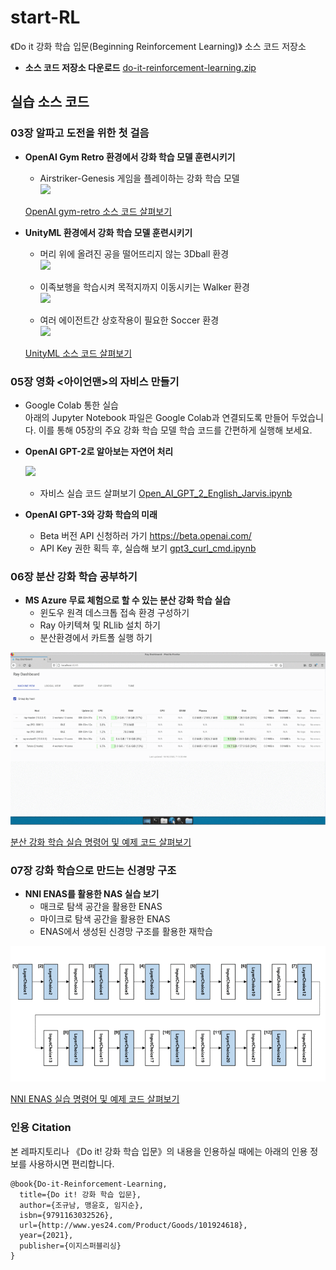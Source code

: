 # start-RL
《Do it 강화 학습 입문(Beginning Reinforcement Learning)》 소스 코드 저장소 

<!-- [![Yes24](./images/tinyML_bookcover_kor.jpg)](https://www.yes24.com/Product/Goods/91879171) -->

- __소스 코드 저장소 다운로드__ [do-it-reinforcement-learning.zip](https://github.com/yunho0130/start-RL/archive/master.zip)

## 실습 소스 코드

### 03장 알파고 도전을 위한 첫 걸음

* __OpenAI Gym Retro 환경에서 강화 학습 모델 훈련시키기__   
    
    - Airstriker-Genesis 게임을 플레이하는 강화 학습 모델  
    ![](./images/rl-gym-retro-strikers.gif)

    [OpenAI gym-retro 소스 코드 살펴보기](https://github.com/yunho0130/start-RL/tree/master/gym-retro)  

* __UnityML 환경에서 강화 학습 모델 훈련시키기__   

    - 머리 위에 올려진 공을 떨어뜨리지 않는 3Dball 환경  
    ![](./images/rl-unityML-3dball.gif)  

    - 이족보행을 학습시켜 목적지까지 이동시키는 Walker 환경  
    ![](./images/rl-unityML-walker.gif)  
 
    - 여러 에이전트간 상호작용이 필요한 Soccer 환경  
    ![](./images/rl-unityML-soccer.gif)  

    [UnityML 소스 코드 살펴보기](https://github.com/yunho0130/start-RL/tree/master/unityML)

### 05장 영화 <아이언맨>의 자비스 만들기
* Google Colab 통한 실습  
아래의 Jupyter Notebook 파일은 Google Colab과 연결되도록 만들어 두었습니다. 이를 통해 05장의 주요 강화 학습 모델 학습 코드를 간편하게 실행해 보세요.

* __OpenAI GPT-2로 알아보는 자연어 처리__  

    ![](./images/rl-gpt2-colab.png)  

    - 자비스 실습 코드 살펴보기 [Open_AI_GPT_2_English_Jarvis.ipynb](https://colab.research.google.com/github/yunho0130/start-RL/blob/master/gpt2/Open_AI_GPT_2_English_Jarvis.ipynb)  

* __OpenAI GPT-3와 강화 학습의 미래__   

    - Beta 버전 API 신청하러 가기 https://beta.openai.com/ 
    - API Key 권한 획득 후, 실습해 보기 [gpt3_curl_cmd.ipynb](https://colab.research.google.com/github/yunho0130/start-RL/blob/master/gpt3/gpt3_curl_cmd.ipynb)  

### 06장 분산 강화 학습 공부하기
* __MS Azure 무료 체험으로 할 수 있는 분산 강화 학습 실습__
    - 윈도우 원격 데스크톱 접속 환경 구성하기
    - Ray 아키텍쳐 및 RLlib 설치 하기
    - 분산환경에서 카트폴 실행 하기

![](./images/ray_arch.gif) 

 [분산 강화 학습 실습 명령어 및 예제 코드 살펴보기](https://github.com/yunho0130/start-RL/tree/master/Distributed%20RL)
 
 ### 07장 강화 학습으로 만드는 신경망 구조
* __NNI ENAS를 활용한 NAS 실습 보기__
    - 매크로 탐색 공간을 활용한 ENAS
    - 마이크로 탐색 공간을 활용한 ENAS
    - ENAS에서 생성된 신경망 구조를 활용한 재학습

![](./images/enas.gif) 

 [NNI ENAS 실습 명령어 및 예제 코드 살펴보기](https://github.com/yunho0130/start-RL/tree/master/NAS)

<!-- ### 자주 묻는 질문 FAQ
- 추후 추가 예정 -->

### 인용 Citation
본 레파지토리나 《Do it! 강화 학습 입문》의 내용을 인용하실 때에는 아래의 인용 정보를 사용하시면 편리합니다.
```
@book{Do-it-Reinforcement-Learning,
  title={Do it! 강화 학습 입문},
  author={조규남, 맹윤호, 임지순},
  isbn={9791163032526},
  url={http://www.yes24.com/Product/Goods/101924618},
  year={2021},
  publisher={이지스퍼블리싱}
}
```
